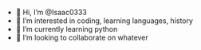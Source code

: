 - 👋 Hi, I’m @Isaac0333
- 👀 I’m interested in coding, learning languages, history
- 🌱 I’m currently learning python
- 💞️ I’m looking to collaborate on whatever
<!---
Isaac0333/Isaac0333 is a ✨ special ✨ repository because its `README.md` (this file) appears on your GitHub profile.
You can click the Preview link to take a look at your changes.
--->
